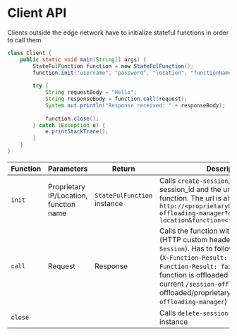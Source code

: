 # Client API

Clients outside the edge network have to initialize stateful functions in order to call them

```Java
class Client {
    public static void main(String[] args) {
        StateFulFunction function = new StateFulFunction();
        function.init("username", "password", "location", "functionName");
        
        try {
            String requestBody = "Hello";
            String responseBody = function.call(request);
            System.out.println("Response received: " + responseBody);
            
            function.close();
        } catch (Exception e) {
            e.printStackTrace();
        }
    }
}
```

| Function | Parameters                             | Return                      | Description                                                                                                                                                                                                                                                                                                                  |
|----------|----------------------------------------|-----------------------------|------------------------------------------------------------------------------------------------------------------------------------------------------------------------------------------------------------------------------------------------------------------------------------------------------------------------------|
| `init`   | Proprietary IP/Location, function name | `StateFulFunction` instance | Calls `create-session`, stores the session_id and the url to call the function. The url is always `http://<proprietaryLocation>/session-offloading-manager?command=get-location&function=<function_name>`                                                                                                                    |
| `call`   | Request                                | Response                    | Calls the function with the session id (HTTP custom header `X-Function-Session`). Has to follow custom redirects (`X-Function-Result: offload` or `X-Function-Result: failure`) if the function is offloaded or onloaded (from current `/session-offloading-manager` to offloaded/proprietary `/session-offloading-manager`) |
| `close`  |                                        |                             | Calls `delete-session` and invalidate this instance                                                                                                                                                                                                                                                                          |
